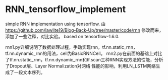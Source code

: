 # RNN_tensorflow_implement
simple RNN implementation using tensorflow.
由 https://github.com/lawlite19/Blog-Back-Up/tree/master/code/rnn 修改而来，添加了一些注释，对比实验。
based on tensorflow-1.6.0.

rnn1.py详细说明了数据处理过程，手动实现rnn，tf.nn.static_rnn，tf.nn.dynamic_rnn的用法，cell为BasicRNNCell。
rnn2.py在前面的基础上对比了tf.nn.static_rnn，tf.nn.dynamic_rnn和tf.scan三种RNN实现方法的性能，分析了Dropout层、Layer Normalization对网络
性能的影响，利用LN_LSTM网络生成了一段文本序列。
